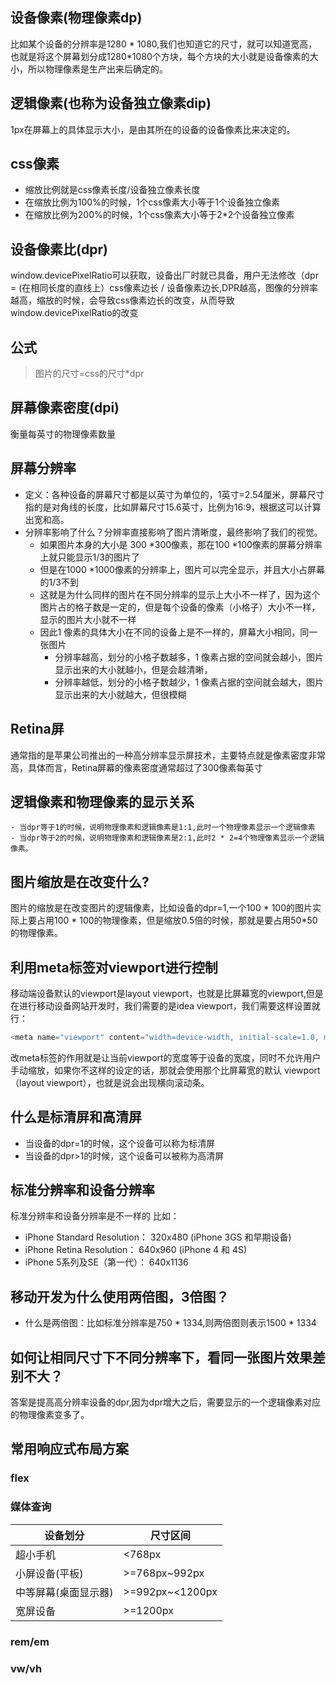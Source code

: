## 设备像素(物理像素dp)
比如某个设备的分辨率是1280 * 1080,我们也知道它的尺寸，就可以知道宽高，也就是将这个屏幕划分成1280*1080个方块，每个方块的大小就是设备像素的大小，所以物理像素是生产出来后确定的。
## 逻辑像素(也称为设备独立像素dip)
1px在屏幕上的具体显示大小，是由其所在的设备的设备像素比来决定的。
## css像素
- 缩放比例就是css像素长度/设备独立像素长度
- 在缩放比例为100%的时候，1个css像素大小等于1个设备独立像素
- 在缩放比例为200%的时候，1个css像素大小等于2*2个设备独立像素
## 设备像素比(dpr)
window.devicePixelRatio可以获取，设备出厂时就已具备，用户无法修改（dpr = (在相同长度的直线上）css像素边长 / 设备像素边长,DPR越高，图像的分辨率越高，缩放的时候，会导致css像素边长的改变，从而导致window.devicePixelRatio的改变
## 公式
> 图片的尺寸=css的尺寸*dpr
## 屏幕像素密度(dpi)
衡量每英寸的物理像素数量
## 屏幕分辨率
- 定义：各种设备的屏幕尺寸都是以英寸为单位的，1英寸=2.54厘米，屏幕尺寸指的是对角线的长度，比如屏幕尺寸15.6英寸，比例为16:9，根据这可以计算出宽和高。
- 分辨率影响了什么？分辨率直接影响了图片清晰度，最终影响了我们的视觉。
    - 如果图片本身的大小是 300 *300像素，那在100 *100像素的屏幕分辨率上就只能显示1/3的图片了
    - 但是在1000 *1000像素的分辨率上，图片可以完全显示，并且大小占屏幕的1/3不到
    - 这就是为什么同样的图片在不同分辨率的显示上大小不一样了，因为这个图片占的格子数是一定的，但是每个设备的像素（小格子）大小不一样，显示的图片大小就不一样
    - 因此1 像素的具体大小在不同的设备上是不一样的，屏幕大小相同，同一张图片
        - 分辨率越高，划分的小格子数越多，1 像素占据的空间就会越小，图片显示出来的大小就越小，但是会越清晰，
        - 分辨率越低，划分的小格子数越少，1 像素占据的空间就会越大，图片显示出来的大小就越大，但很模糊
## Retina屏
通常指的是苹果公司推出的一种高分辨率显示屏技术，主要特点就是像素密度非常高，具体而言，Retina屏幕的像素密度通常超过了300像素每英寸
## 逻辑像素和物理像素的显示关系
    - 当dpr等于1的时候，说明物理像素和逻辑像素是1:1,此时一个物理像素显示一个逻辑像素
    - 当dpr等于2的时候，说明物理像素和逻辑像素是2:1,此时2 * 2=4个物理像素显示一个逻辑像素。
## 图片缩放是在改变什么?
图片的缩放是在改变图片的逻辑像素，比如设备的dpr=1,一个100 * 100的图片实际上要占用100 * 100的物理像素，但是缩放0.5倍的时候，那就是要占用50*50的物理像素。
## 利用meta标签对viewport进行控制
移动端设备默认的viewport是layout viewport，也就是比屏幕宽的viewport,但是在进行移动设备网站开发时，我们需要的是idea viewport，我们需要这样设置就行：
```javascript
<meta name="viewport" content="width=device-width, initial-scale=1.0, maximum-scale=1.0, user-scalable=0">
```
改meta标签的作用就是让当前viewport的宽度等于设备的宽度，同时不允许用户手动缩放，如果你不这样的设定的话，那就会使用那个比屏幕宽的默认 viewport（layout viewport），也就是说会出现横向滚动条。
## 什么是标清屏和高清屏
- 当设备的dpr=1的时候，这个设备可以称为标清屏
- 当设备的dpr>1的时候，这个设备可以被称为高清屏
## 标准分辨率和设备分辨率
标准分辨率和设备分辨率是不一样的
比如：
- iPhone Standard Resolution： 320x480 (iPhone 3GS 和早期设备)
- iPhone Retina Resolution： 640x960 (iPhone 4 和 4S)
- iPhone 5系列及SE（第一代）： 640x1136
## 移动开发为什么使用两倍图，3倍图？
- 什么是两倍图：比如标准分辨率是750 * 1334,则两倍图则表示1500 * 1334
## 如何让相同尺寸下不同分辨率下，看同一张图片效果差别不大？
答案是提高高分辨率设备的dpr,因为dpr增大之后，需要显示的一个逻辑像素对应的物理像素变多了。
## 常用响应式布局方案
### flex
### 媒体查询
|  设备划分   | 尺寸区间  |
|  ----  | ----  |
| 超小手机  | <768px |
| 小屏设备(平板)  | >=768px~992px |
| 中等屏幕(桌面显示器) |>=992px~<1200px |
| 宽屏设备 | >=1200px |

### rem/em
### vw/vh
